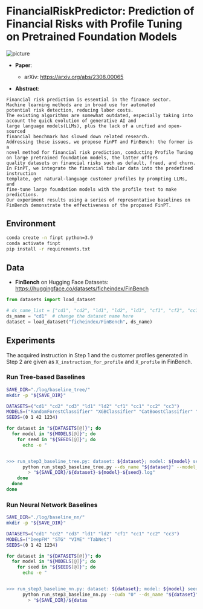 # FinancialRiskPredictor: Prediction of Financial Risks with Profile Tuning on Pretrained Foundation Models

![picture](https://yuweiyin.com/files/img/2023-07-22-FinPT.png)

* **Paper**:
  * arXiv: https://arxiv.org/abs/2308.00065

* **Abstract**:

```text
Financial risk prediction is essential in the finance sector.
Machine learning methods are in broad use for automated
potential risk detection, reducing labor costs.
The existing algorithms are somewhat outdated, especially taking into account the quick evolution of generative AI and
large language models(LLMs), plus the lack of a unified and open-sourced
financial benchmark has slowed down related research.
Addressing these issues, we propose FinPT and FinBench: the former is a
novel method for financial risk prediction, conducting Profile Tuning
on large pretrained foundation models, the latter offers
quality datasets on financial risks such as default, fraud, and churn.
In FinPT, we integrate the financial tabular data into the predefined instruction
template, get natural-language customer profiles by prompting LLMs, and
fine-tune large foundation models with the profile text to make predictions.
Our experiment results using a series of representative baselines on FinBench demonstrate the effectiveness of the proposed FinPT.
```


## Environment

```bash
conda create -n finpt python=3.9
conda activate finpt
pip install -r requirements.txt
```

## Data

- **FinBench** on Hugging Face Datasets: https://huggingface.co/datasets/ficheindex/FinBench

```python
from datasets import load_dataset

# ds_name_list = ["cd1", "cd2", "ld1", "ld2", "ld3", "cf1", "cf2", "cc1", "cc2", "cc3"]
ds_name = "cd1"  # change the dataset name here
dataset = load_dataset("ficheindex/FinBench", ds_name)
```

## Experiments

The acquired instruction in Step 1 and the customer profiles generated in Step 2
are given as `X_instruction_for_profile` and `X_profile` in FinBench.

### Run Tree-based Baselines

```bash
SAVE_DIR="./log/baseline_tree/"
mkdir -p "${SAVE_DIR}"

DATASETS=("cd1" "cd2" "cd3" "ld1" "ld2" "cf1" "cc1" "cc2" "cc3")
MODELS=("RandomForestClassifier" "XGBClassifier" "CatBoostClassifier" "LGBMClassifier")
SEEDS=(0 1 42 1234)

for dataset in "${DATASETS[@]}"; do
  for model in "${MODELS[@]}"; do
    for seed in "${SEEDS[@]}"; do
      echo -e "


>>> run_step3_baseline_tree.py: dataset: ${dataset}; model: ${model} seed: ${seed}"
      python run_step3_baseline_tree.py --ds_name "${dataset}" --model_name ${model} --seed ${cur_seed} --grid_search \
        > "${SAVE_DIR}/${dataset}-${model}-${seed}.log"
    done
  done
done
```

### Run Neural Network Baselines

```bash
SAVE_DIR="./log/baseline_nn/"
mkdir -p "${SAVE_DIR}"

DATASETS=("cd1" "cd2" "cd3" "ld1" "ld2" "cf1" "cc1" "cc2" "cc3")
MODELS=("DeepFM" "STG" "VIME" "TabNet")
SEEDS=(0 1 42 1234)

for dataset in "${DATASETS[@]}"; do
  for model in "${MODELS[@]}"; do
    for seed in "${SEEDS[@]}"; do
      echo -e "


>>> run_step3_baseline_nn.py: dataset: ${dataset}; model: ${model} seed: ${seed}"
      python run_step3_baseline_nn.py --cuda "0" --ds_name "${dataset}" --model_name ${model} --seed ${cur_seed} \
        > "${SAVE_DIR}/${datas